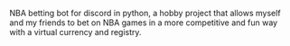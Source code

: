 NBA betting bot for discord in python, a hobby project that allows myself and my friends to bet on NBA games in a more competitive and fun way with a virtual currency and registry.
